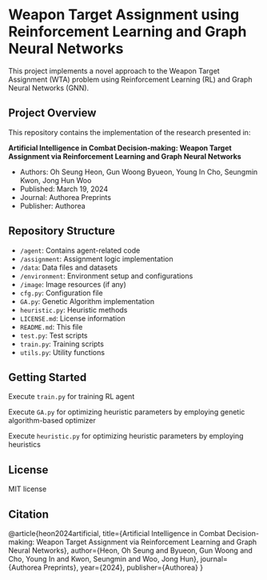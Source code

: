 # Weapon Target Assignment using Reinforcement Learning and Graph Neural Networks

This project implements a novel approach to the Weapon Target Assignment (WTA) problem using Reinforcement Learning (RL) and Graph Neural Networks (GNN).

## Project Overview

This repository contains the implementation of the research presented in:

**Artificial Intelligence in Combat Decision-making: Weapon Target Assignment via Reinforcement Learning and Graph Neural Networks**

- Authors: Oh Seung Heon, Gun Woong Byueon, Young In Cho, Seungmin Kwon, Jong Hun Woo
- Published: March 19, 2024
- Journal: Authorea Preprints
- Publisher: Authorea

## Repository Structure

- `/agent`: Contains agent-related code
- `/assignment`: Assignment logic implementation
- `/data`: Data files and datasets
- `/environment`: Environment setup and configurations
- `/image`: Image resources (if any)
- `cfg.py`: Configuration file
- `GA.py`: Genetic Algorithm implementation
- `heuristic.py`: Heuristic methods
- `LICENSE.md`: License information
- `README.md`: This file
- `test.py`: Test scripts
- `train.py`: Training scripts
- `utils.py`: Utility functions

## Getting Started
Execute `train.py` for training RL agent

Execute `GA.py` for optimizing heuristic parameters by employing genetic algorithm-based optimizer

Execute `heuristic.py` for optimizing heuristic parameters by employing heuristics


## License

MIT license

## Citation
@article{heon2024artificial,
  title={Artificial Intelligence in Combat Decision-making: Weapon Target Assignment via Reinforcement Learning and Graph Neural Networks},
  author={Heon, Oh Seung and Byueon, Gun Woong and Cho, Young In and Kwon, Seungmin and Woo, Jong Hun},
  journal={Authorea Preprints},
  year={2024},
  publisher={Authorea}
}